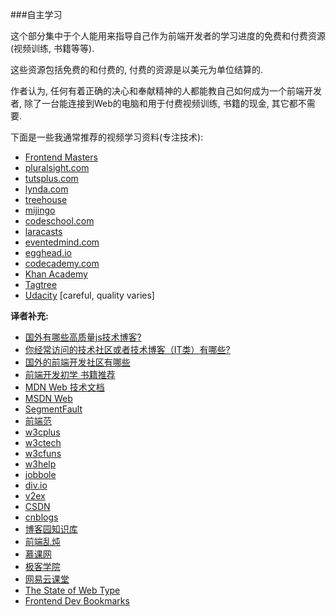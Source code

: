 ###自主学习

这个部分集中于个人能用来指导自己作为前端开发者的学习进度的免费和付费资源(视频训练, 书籍等等).

这些资源包括免费的和付费的, 付费的资源是以美元为单位结算的.

作者认为, 任何有着正确的决心和奉献精神的人都能教自己如何成为一个前端开发者, 除了一台能连接到Web的电脑和用于付费视频训练, 书籍的现金, 其它都不需要.

下面是一些我通常推荐的视频学习资料(专注技术):

* [Frontend Masters](https://frontendmasters.com/)
* [pluralsight.com](http://www.pluralsight.com/)
* [tutsplus.com](https://tutsplus.com/courses)
* [lynda.com](http://www.lynda.com/) 
* [treehouse](https://teamtreehouse.com/)
* [mijingo](https://mijingo.com/)
* [codeschool.com](https://www.codeschool.com/)
* [laracasts](https://laracasts.com/)
* [eventedmind.com](https://www.eventedmind.com/)
* [egghead.io](https://egghead.io/)
* [codecademy.com](https://codecademy.com/)
* [Khan Academy](https://www.khanacademy.org/computing/computer-programming)
* [Tagtree](http://tagtree.tv/library)
* [Udacity](https://www.udacity.com/courses/web-development) [careful, quality varies]

**译者补充:**

* [国外有哪些高质量js技术博客?](http://segmentfault.com/q/1010000002773179)
* [你经常访问的技术社区或者技术博客（IT类）有哪些?](http://segmentfault.com/q/1010000000094981)
* [国外的前端开发社区有哪些](http://segmentfault.com/q/1010000002899648)
* [前端开发初学 书籍推荐](http://segmentfault.com/q/1010000002927558)
* [MDN Web 技术文档](https://developer.mozilla.org/zh-CN/docs/Web)
* [MSDN Web](https://msdn.microsoft.com/web-app-development-msdn)
* [SegmentFault](http://segmentfault.com/)
* [前端范](http://qianduanfan.com/)
* [w3cplus](http://www.w3cplus.com/)
* [w3ctech](http://www.w3ctech.com/)
* [w3cfuns](http://www.w3cfuns.com/)
* [w3help](http://www.w3help.org/zh-cn/kb/)
* [jobbole](http://web.jobbole.com/)
* [div.io](http://div.io/#/welcome)
* [v2ex](https://www.v2ex.com/)
* [CSDN](http://blog.csdn.net/web/newest.html)
* [cnblogs](http://www.cnblogs.com/cate/108703/)
* [博客园知识库](http://kb.cnblogs.com/list/1002/)
* [前端乱炖](http://www.html-js.com/)
* [慕课网](http://www.imooc.com/)
* [极客学院](http://www.jikexueyuan.com/)
* [网易云课堂](http://study.163.com/)
* [The State of Web Type](http://stateofwebtype.com/)
* [Frontend Dev Bookmarks](https://github.com/dypsilon/frontend-dev-bookmarks)